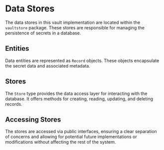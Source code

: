 # Data Stores

The data stores in this vault implementation are located within the `vaultstore` package. These stores are responsible for managing the persistence of secrets in a database.

## Entities

Data entities are represented as `Record` objects. These objects encapsulate the secret data and associated metadata.

## Stores

The `Store` type provides the data access layer for interacting with the database. It offers methods for creating, reading, updating, and deleting records.

## Accessing Stores

The stores are accessed via public interfaces, ensuring a clear separation of concerns and allowing for potential future implementations or modifications without affecting the rest of the system.
